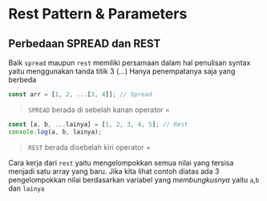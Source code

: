 # Rest Pattern & Parameters

## Perbedaan SPREAD dan REST

Baik `spread` maupun `rest` memiliki persamaan dalam hal penulisan syntax yaitu menggunakan tanda titik 3 (...) Hanya penempatanya saja yang berbeda

```javascript
const arr = [1, 2, ...[3, 4]]; // Spread
```

> `SPREAD` berada di sebelah kanan operator =

```javascript
const [a, b, ...lainya] = [1, 2, 3, 4, 5]; // Rest
console.log(a, b, lainya);
```

> `REST` berada disebelah kiri operator =

Cara kerja dari `rest` yaitu mengelompokkan semua nilai yang tersisa menjadi satu array yang baru. Jika kita lihat contoh diatas ada 3 pengelompokkan nilai berdasarkan variabel yang _membungkusnya_ yaitu `a`,`b` dan `lainya`
